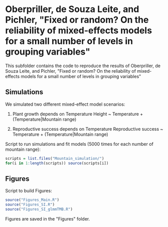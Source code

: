 #  Oberpriller, de Souza Leite, and Pichler, "Fixed or random? On the reliability of mixed-effects models for a small number of levels in grouping variables"

This subfolder contains the code to reproduce the results of Oberpriller, de Souza Leite, and Pichler, "Fixed or random? On the reliability of mixed-effects models for a small number of levels in grouping variables"


## Simulations
We simulated two different mixed-effect model scenarios:

1. Plant growth depends on Temperature
Height ~ Temperature + (Temperature|Mountain range)

2. Reproductive success depends on Temperature
Reproductive success ~ Temperature + (Temperature|Mountain range)

Script to run simulations and fit models (5000 times for each number of mountain range):
```r
scripts = list.files("Mountain_simulation/")
for(i in 1:length(scripts)) source(scripts[i])
```

## Figures
Script to build Figures:
```r
source("Figures_Main.R")
source("Figures_SI.R")
source("Figures_SI_glmmTMB.R")
```

Figures are saved in the "Figures" folder.